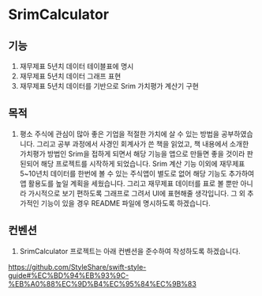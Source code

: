 # SrimCalculator

## 기능
1. 재무제표 5년치 데이터 테이블표에 명시
2. 재무제표 5년치 데이터 그래프 표현
3. 재무제표 5년치 데이터를 기반으로 Srim 가치평가 계산기 구현

## 목적
1. 평소 주식에 관심이 많아 좋은 기업을 적절한 가치에 살 수 있는 방법을 공부하였습니다.
그리고 공부 과정에서 사경인 회계사가 쓴 책을 읽었고, 책 내용에서 소개한 가치평가 방법인 Srim을 접하게 되면서 해당 기능을 앱으로 만들면 좋을 것이라 판된되어 해당 프로젝트를 시작하게 되었습니다.
Srim 계산 기능 이외에 재무제표 5~10년치 데이터를 한번에 볼 수 있는 주식앱이 별도로 없어 해당 기능도 추가하여 앱 활용도를 높일 계획을 세웠습니다.
그리고 재무제표 데이터를 표로 볼 뿐만 아니라 가시적으로 보기 편하도록 그래프로 그려서 UI에 표현해줄 생각입니다.
그 외 추가적인 기능이 있을 경우 README 파일에 명시하도록 하겠습니다.

## 컨벤션
1. SrimCalculator 프로젝트는 아래 컨벤션을 준수하여 작성하도록 하겠습니다.

https://github.com/StyleShare/swift-style-guide#%EC%BD%94%EB%93%9C-%EB%A0%88%EC%9D%B4%EC%95%84%EC%9B%83
